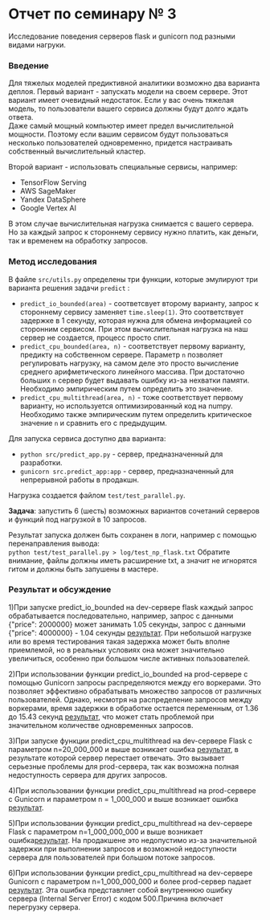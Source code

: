 # Отчет по семинару № 3
Исследование поведения серверов flask и gunicorn под разными видами нагруки.  

### Введение
Для тяжелых моделей предиктивной аналитики возможно два варианта деплоя. 
Первый вариант - запускать модели на своем сервере. 
Этот вариант имеет очевидный недостаток. 
Если у вас очень тяжелая модель, то пользователи вашего сервиса должны будут долго ждать ответа.  
Даже самый мощный компьютер имеет предел вычислительной мощности. 
Поэтому если вашим сервисом будут пользоваться несколько пользователей одновременно, придется настраивать собственный вычислительный кластер. 

Второй вариант - использовать специальные сервисы, например:  
- TensorFlow Serving
- AWS SageMaker
- Yandex DataSphere
- Google Vertex AI

В этом случае вычислительная нагрузка снимается с вашего сервера. 
Но за каждый запрос к стороннему сервису нужно платить, как деньги, так и временем на обработку запросов. 

### Метод исследования
В файле `src/utils.py` определены три функции, которые эмулируют три варианта решения задачи `predict` :
- `predict_io_bounded(area)` - соответсвует второму варианту, запрос к стороннему сервису заменяет `time.sleep(1)`. 
Это соответствует задержке в 1 секунду, которая нужна для обмена информацией со сторонним сервисом. 
При этом вычислительная нагрузка на наш сервер не создается, процесс просто спит. 
- `predict_cpu_bounded(area, n)` - соответствует первому варианту, предикту на собственном сервере. 
Параметр `n` позволяет регулировать нагрузку, на самом деле это просто вычисление среднего арифметического линейного массива. 
При достаточно больших `n` сервер будет выдавать ошибку из-за нехватки памяти. 
Необходимо эмпирическим путем определить это значение. 
- `predict_cpu_multithread(area, n)` - тоже соответствует первому варианту, но используется оптимизированный код на numpy. 
Необходимо также эмпирическим путем определить критическое значение `n` и сравнить его с предыдущим. 

Для запуска сервиса доступно два варианта: 
- `python src/predict_app.py` - сервер, предназначенный для разработки. 
- `gunicorn src.predict_app:app` - сервер, предназначенный для непрерывной работы в продакшн. 

Нагрузка создается файлом `test/test_parallel.py`.  

**Задача**: запустить 6 (шесть) возможных вариантов сочетаний серверов и функций под нагрузкой в 10 запросов. 

Результат запуска должен быть сохранен в логи, например с помощью перенаправления вывода:  
`python test/test_parallel.py > log/test_np_flask.txt` 
Обратите внимание, файлы должны иметь расширение txt, а значит не игнорятся гитом и должны быть запушены в мастере.  

### Результат и обсуждение
1)При запуске predict_io_bounded на dev-сервере flask каждый запрос обрабатывается последовательно,  например, запрос с данными {"price": 2000000} может занимать 1.05 секунды, запрос с данными {"price": 4000000} - 1.04 секунды [результат](|log/test_np_flask1.txt). 
При небольшой нагрузке или во время тестирования такая задержка может быть вполне приемлемой, но в реальных условиях она может значительно увеличиться, особенно при большом числе активных пользователей.

2)При использовании функции predict_io_bounded на prod-сервере с помощью Gunicorn запросы распределяются между его воркерами. Это позволяет эффективно обрабатывать множество запросов от различных пользователей.
Однако, несмотря на распределение запросов между воркерами, время задержки в обработке остается переменным, от 1.36 до 15.43 секунд [результат](|log/test_gunicorn1.txt), что может стать проблемой при значительном количестве одновременных запросов.

3)При запуске функции predict_cpu_multithread на dev-сервере Flask с параметром n=20_000_000 и выше возникает ошибка [результат](|log/test_np_flask2.txt), в результате которой сервер перестает отвечать. Это вызывает серьезные проблемы для prod-сервера, так как возможна полная недоступность сервера для других запросов.

4)При использовании функции predict_cpu_multithread на prod-сервере с Gunicorn и параметром n = 1_000_000 и выше возникает ошибка [результат](|log/test_gunicorn2.txt).

5)При использовании функции predict_cpu_multithread на dev-сервере Flask с параметром n=1_000_000_000 и выше возникает ошибка[результат](|log/test_np_flask3.txt).
На продакшене это недопустимо из-за значительной задержки при выполнении запросов и возможной недоступности сервера для пользователей при большом потоке запросов.

6)При использовании функции predict_cpu_multithread на dev-сервере Gunicorn c параметром n=1_000_000_000 и более prod-сервер падает [результат](|log/test_gunicorn3.txt).
Эта ошибка представляет собой внутреннюю ошибку сервера (Internal Server Error) с кодом 500.Причина включает перегрузку сервера.    